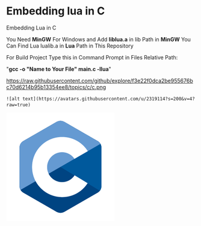 # Embedding lua in C
Embedding Lua in C 

You Need **MinGW** For Windows and Add **liblua.a** in lib Path in **MinGW**
You Can Find Lua lualib.a in **Lua** Path in This Repository

For Build Project Type this in Command Prompt in Files Relative Path:

  "**gcc -o "Name to Your File" main.c -llua**"
  
  https://raw.githubusercontent.com/github/explore/f3e22f0dca2be955676bc70d6214b95b13354ee8/topics/c/c.png
  
    ![alt text](https://avatars.githubusercontent.com/u/2319114?s=200&v=4?raw=true) 

![alt text](https://raw.githubusercontent.com/github/explore/f3e22f0dca2be955676bc70d6214b95b13354ee8/topics/c/c.png?raw=true)
